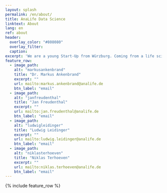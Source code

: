 ```yaml
---
layout: splash
permalink: /en/about/
title: AnaLife Data Science
linktext: About
lang: en
ref: about
header:
  overlay_color: "#808080"
  overlay_filter: 
  caption: 
excerpt: 'We are a young Start-Up from Würzburg. Coming from a life science background we come with many years of experience in handling complex data.'
feature_row:
  - image_path: 
    alt: "markusankenbrand"
    title: "Dr. Markus Ankenbrand"
    excerpt: ""
    url: mailto:markus.ankenbrand@analife.de
    btn_label: "email"
  - image_path: 
    alt: "janfreudenthal"
    title: "Jan Freudenthal"
    excerpt: ""
    url: mailto:jan.freudenthal@analife.de
    btn_label: "email"
  - image_path: 
    alt: "ludwigleidinger"
    title: "Ludwig Leidinger"
    excerpt: ""
    url: mailto:ludwig.leidinger@analife.de
    btn_label: "email"
  - image_path: 
    alt: "niklasterhoeven"
    title: "Niklas Terhoeven"
    excerpt: ""
    url: mailto:niklas.terhoeven@analife.de
    btn_label: "email"
---
```


{% include feature_row %}
